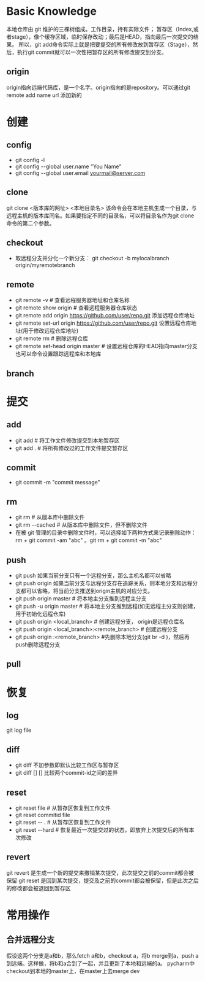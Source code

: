 # Basic Knowledge
本地仓库由 git 维护的三棵树组成。工作目录，持有实际文件； 暂存区（Index,或者stage），像个缓存区域，临时保存改动；最后是HEAD，指向最后一次提交的结果。
所以，git add命令实际上就是把要提交的所有修改放到暂存区（Stage），然后，执行git commit就可以一次性把暂存区的所有修改提交到分支。
## origin
origin指向远端代码库，是一个名字。origin指向的是repository。可以通过git remote add name url 添加新的

# 创建
## config
* git config -l 
* git config --global user.name "You Name"
* git config --global user.email yourmail@server.com

## clone
git clone <版本库的网址> <本地目录名> 该命令会在本地主机生成一个目录，与远程主机的版本库同名。如果要指定不同的目录名，可以将目录名作为git clone命令的第二个参数。

## checkout
* 取远程分支并分化一个新分支： git checkout -b mylocalbranch origin/myremotebranch

## remote
* git remote -v # 查看远程服务器地址和仓库名称
* git remote show origin # 查看远程服务器仓库状态
* git remote add origin https://github.com/user/repo.git 添加远程仓库地址
* git remote set-url origin https://github.com/user/repo.git 设置远程仓库地址(用于修改远程仓库地址) 
* git remote rm <repository> # 删除远程仓库
* git remote set-head origin master # 设置远程仓库的HEAD指向master分支
也可以命令设置跟踪远程库和本地库

## branch

# 提交
## add
* git add <file> # 将工作文件修改提交到本地暂存区
* git add . # 将所有修改过的工作文件提交暂存区

## commit
* git commit -m "commit message"

## rm
* git rm <file> # 从版本库中删除文件
* git rm <file> --cached # 从版本库中删除文件，但不删除文件
* 在被 git 管理的目录中删除文件时，可以选择如下两种方式来记录删除动作：rm + git commit -am "abc" 。git rm + git commit -m "abc"

## push
* git push 如果当前分支只有一个远程分支，那么主机名都可以省略
* git push origin  如果当前分支与远程分支存在追踪关系，则本地分支和远程分支都可以省略，将当前分支推送到origin主机的对应分支。
* git push origin master # 将本地主分支推到远程主分支
* git push -u origin master # 将本地主分支推到远程(如无远程主分支则创建，用于初始化远程仓库)
* git push origin <local_branch> # 创建远程分支， origin是远程仓库名
* git push origin <local_branch>:<remote_branch> # 创建远程分支
* git push origin :<remote_branch> #先删除本地分支(git br -d <branch>)，然后再push删除远程分支

## pull

# 恢复
## log
git log file 

## diff
* git diff 不加参数即默认比较工作区与暂存区
* git diff [<commit-id>] [<commit-id>] 比较两个commit-id之间的差异

## reset
* git reset file # 从暂存区恢复到工作文件
* git reset commitid file
* git reset -- . # 从暂存区恢复到工作文件
* git reset --hard # 恢复最近一次提交过的状态，即放弃上次提交后的所有本次修改

## revert
git revert 是生成一个新的提交来撤销某次提交，此次提交之前的commit都会被保留
git reset 是回到某次提交，提交及之前的commit都会被保留，但是此次之后的修改都会被退回到暂存区


# 常用操作
## 合并远程分支
假设这两个分支是a和b，那么fetch a和b，checkout a，将b merge到a，push a到远端。这样做，将b和a合到了一起，并且更新了本地和远端的a。
pycharm中
checkout到本地的master上，在master上去merge dev